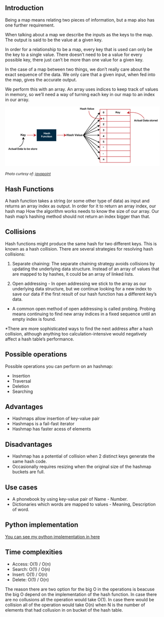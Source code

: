 
## Introduction

Being a map means relating two pieces of information, but a map also has one further requirement.

When talking about a map we describe the inputs as the keys to the map. The output is said to be the value at a given key.

In order for a relationship to be a map, every key that is used can only be the key to a single value. There doesn’t need to be a value for every possible key, there just can’t be more than one value for a given key.

In the case of a map between two things, we don’t really care about the exact sequence of the data. We only care that a given input, when fed into the map, gives the accurate output.

We perform this with an array. An array uses indices to keep track of values in memory, so we’ll need a way of turning each key in our map to an index in our array.

![hash_map](hash_map.png)

<small>_Photo curtesy of: [javapoint](https://www.javatpoint.com/hash-table)_</small>

## Hash Functions

A hash function takes a string (or some other type of data) as input and returns an array index as output. In order for it to return an array index, our hash map How the algorithm works needs to know the size of our array. Our hash map’s hashing method should not return an index bigger than that.

## Collisions

Hash functions might produce the same hash for two different keys. This is known as a hash collision. There are several strategies for resolving hash collisions:

1. Separate chaining: The separate chaining strategy avoids collisions by updating the underlying data structure. Instead of an array of values that are mapped to by hashes, it could be an array of linked lists.

2. Open addressing - In open addressing we stick to the array as our underlying data structure, but we continue looking for a new index to save our data if the first result of our hash function has a different key’s data.

- A common open method of open addressing is called probing. Probing means continuing to find new array indices in a fixed sequence until an empty index is found.

\*There are more sophisticated ways to find the next address after a hash collision, although anything too calculation-intensive would negatively affect a hash table’s performance.

## Possible operations
Possible operations you can perform on an hashmap: 
- Insertion
- Traversal
- Deletion
- Searching

## Advantages
- Hashmaps allow insertion of key-value pair
- Hashmaps is a fail-fast iterator
- Hashmap has faster acess of elements
## Disadvantages
- Hashmap has a potential of collision when 2 distinct keys generate the same hash code.
- Occasionally requires resizing when the original size of the hashmap buckets are full.

## Use cases
- A phonebook by using key-value pair of Name - Number.
- Dictionaries which words are mapped to values - Meaning, Description of word.
## Python implementation

[You can see my python implementation in here](./hash_map.py)

## Time complexities

- Access: O(1) / O(n)
- Search: O(1) / O(n)
- Insert: O(1) / O(n)
- Delete: O(1) / O(n)

The reason there are two option for the big O in the operations is beacuse the big O depend on the implementation of the hash function. In case there are no collusions all the operation would take O(1). In case there would be collision all of the operation would take O(n) when N is the number of elements that had collusion in on bucket of the hash table.
